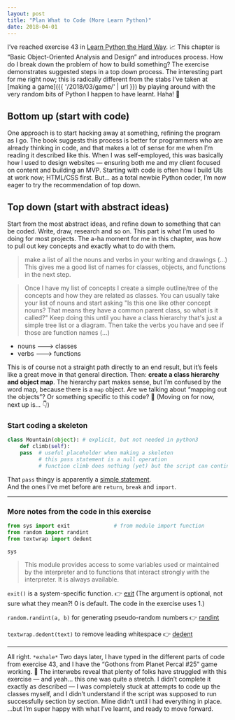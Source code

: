 ```yaml
---
layout: post
title: "Plan What to Code (More Learn Python)"
date: 2018-04-01
---
```


I’ve reached exercise 43 in [Learn Python the Hard Way](https://learnpythonthehardway.org/). 📈 This chapter is “Basic Object-Oriented Analysis and Design” and introduces process. How do I break down the problem of how to build something? The exercise demonstrates suggested steps in a top down process. The interesting part for me right now; this is radically different from the stabs I’ve taken at [making a game]({{ '/2018/03/game/' | url }}) by playing around with the very random bits of Python I happen to have learnt. Haha! 🙊

## Bottom up (start with code)

One approach is to start hacking away at something, refining the program as I go. The book suggests this process is better for programmers who are already thinking in code, and that makes a lot of sense for me when I’m reading it described like this. When I was self-employed, this was basically how I used to design websites — ensuring both me and my client focused on content and building an MVP. Starting with code is often how I build UIs at work now; HTML/CSS first. But… as a total newbie Python coder, I’m now eager to try the recommendation of top down.

## Top down (start with abstract ideas)

Start from the most abstract ideas, and refine down to something that can be coded. Write, draw, research and so on. This part is what I’m used to doing for most projects. The a-ha moment for me in this chapter, was how to pull out key concepts and exactly what to do with them.

> make a list of all the nouns and verbs in your writing and drawings (…) This gives me a good list of names for classes, objects, and functions in the next step.

> Once I have my list of concepts I create a simple outline/tree of the concepts and how they are related as classes. You can usually take your list of nouns and start asking "Is this one like other concept nouns? That means they have a common parent class, so what is it called?" Keep doing this until you have a class hierarchy that's just a simple tree list or a diagram. Then take the verbs you have and see if those are function names (…)

- nouns ---> classes
- verbs ---> functions

This is of course not a straight path directly to an end result, but it’s feels like a great move in that general direction. Then: **create a class hierarchy and object map**. The hierarchy part makes sense, but I’m confused by the word map, because there is a `map` object. Are we talking about “mapping out the objects”? Or something specific to this code? 🤔 (Moving on for now, next up is… 👇)

### Start coding a skeleton

```python
class Mountain(object): # explicit, but not needed in python3
    def climb(self):
    pass  # useful placeholder when making a skeleton
          # this pass statement is a null operation
          # function climb does nothing (yet) but the script can continue
```

That `pass` thingy is apparently a [simple statement](https://docs.python.org/3/reference/simple_stmts.html).<br>
And the ones I’ve met before are `return`, `break` and `import`.

---

### More notes from the code in this exercise

```python
from sys import exit              # from module import function
from random import randint
from textwrap import dedent
```

`sys`

> This module provides access to some variables used or maintained by the interpreter and to functions that interact strongly with the interpreter. It is always available.

`exit()` is a system-specific function. 👉 [exit](https://docs.python.org/3/library/sys.html#sys.exit) (The argument is optional, not sure what they mean?! 0 is default. The code in the exercise uses 1.)

`random.randint(a, b)` for generating pseudo-random numbers 👉 [randint](https://docs.python.org/3/library/random.html)

`textwrap.dedent(text)` to remove leading whitespace 👉 [dedent](https://docs.python.org/3/library/textwrap.html?highlight=textwrap#textwrap.dedent)

---

All right. `*exhale*` Two days later, I have typed in the different parts of code from exercise 43, and I have the “Gothons from Planet Percal #25” game working. 🎉 The interwebs reveal that plenty of folks have struggled with this exercise — and yeah… this one was quite a stretch. I didn’t complete it exactly as described — I was completely stuck at attempts to code up the classes myself, and I didn’t understand if the script was supposed to run successfully section by section. Mine didn’t until I had everything in place. …but I’m super happy with what I’ve learnt, and ready to move forward.
